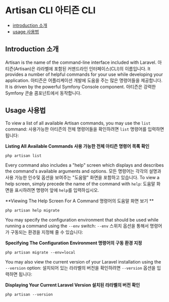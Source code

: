 # Artisan CLI 아티즌 CLI

- [introduction 소개](#introduction)
- [usage 사용법](#usage)

<a name="introduction"></a>
## Introduction 소개

Artisan is the name of the command-line interface included with Laravel. 아티즌(Artisan)은 라라벨에 포함된 커맨드라인 인터페이스(CLI)의 이름입니다. It provides a number of helpful commands for your use while developing your application. 아티즌은 어플리케이션 개발에 도움을 주는 많은 명령어들을 제공합니다. It is driven by the powerful Symfony Console component. 아티즌은 강력한 Symfony 콘솔 콤포넌트에서 동작합니다.

<a name="usage"></a>
## Usage 사용법

To view a list of all available Artisan commands, you may use the `list` command: 사용가능한 아티즌의 전체 명령어들을 확인하려면 `list` 명령어를 입력하면 됩니다:

**Listing All Available Commands 사용 가능한 전체 아티즌 명령어 목록 확인**

	php artisan list

Every command also includes a "help" screen which displays and describes the command's available arguments and options. 모든 명령어는 각각의 설명과 사용 가능한 인수및 옵션을 보여주는 "도움말" 화면을 포함하고 있습니다. To view a help screen, simply precede the name of the command with `help`: 도움말 화면을 표시하려면 명령어 앞에 `help`를 입력하십시오.

**Viewing The Help Screen For A Command 명령어의 도움말 화면 보기 **

	php artisan help migrate

You may specify the configuration environment that should be used while running a command using the `--env` switch: `--env` 스위치 옵션을 통해서 명령어가 구동되는 환경을 지정해 줄 수 있습니다: 

**Specifying The Configuration Environment 명령어의 구동 환경 지정**

	php artisan migrate --env=local

 You may also view the current version of your Laravel installation using the `--version` option: 설치되어 있는 라라벨의 버전을 확인하려면 `--version` 옵션을 입력하면 됩니다:

**Displaying Your Current Laravel Version 설치된 라라벨의 버전 확인**

	php artisan --version
